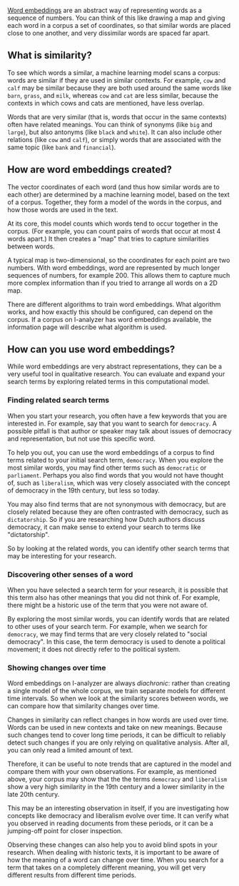 [Word embeddings](https://en.wikipedia.org/wiki/Word_embedding) are an abstract way of representing words as a sequence of numbers. You can think of this like drawing a map and giving each word in a corpus a set of coordinates, so that similar words are placed close to one another, and very dissimilar words are spaced far apart.

## What is similarity?

To see which words a similar, a machine learning model scans a corpus: words are similar if they are used in similar contexts. For example, `cow` and `calf` may be similar because they are both used around the same words like `barn`, `grass`, and `milk`, whereas `cow` and `cat` are less similar, because the contexts in which cows and cats are mentioned, have less overlap.

Words that are very similar (that is, words that occur in the same contexts) often have related meanings. You can think of synonyms (like `big` and `large`), but also antonyms (like `black` and `white`). It can also include other relations (like `cow` and `calf`), or simply words that are associated with the same topic (like `bank` and `financial`).

## How are word embeddings created?

The vector coordinates of each word (and thus how similar words are to each other) are determined by a machine learning model, based on the text of a corpus. Together, they form a model of the words in the corpus, and how those words are used in the text.

At its core, this model counts which words tend to occur together in the corpus. (For example, you can count pairs of words that occur at most 4 words apart.) It then creates a "map" that tries to capture similarities between words.

A typical map is two-dimensional, so the coordinates for each point are two numbers. With word embeddings, word are represented by much longer sequences of numbers, for example 200. This allows them to capture much more complex information than if you tried to arrange all words on a 2D map.

There are different algorithms to train word embeddings. What algorithm works, and how exactly this should be configured, can depend on the corpus. If a corpus on I-analyzer has word embeddings available, the information page will describe what algorithm is used.

## How can you use word embeddings?

While word embeddings are very abstract representations, they can be a very useful tool in qualitative research. You can evaluate and expand your search terms by exploring related terms in this computational model.

### Finding related search terms

When you start your research, you often have a few keywords that you are interested in. For example, say that you want to search for `democracy`. A possible pitfall is that author or speaker may talk about issues of democracy and representation, but not use this specific word.

To help you out, you can use the word embeddings of a corpus to find terms related to your initial search term, `democracy`. When you explore the most similar words, you may find other terms such as `democratic` or `parliament`. Perhaps you also find words that you would not have thought of, such as `liberalism`, which was very closely associated with the concept of democracy in the 19th century, but less so today.

You may also find terms that are not synonymous with democracy, but are closely related because they are often contrasted with democracy, such as `dictatorship`. So if you are researching how Dutch authors discuss democracy, it can make sense to extend your search to terms like "dictatorship".

So by looking at the related words, you can identify other search terms that may be interesting for your research.

### Discovering other senses of a word

When you have selected a search term for your research, it is possible that this term also has other meanings that you did not think of. For example, there might be a historic use of the term that you were not aware of.

By exploring the most similar words, you can identify words that are related to other uses of your search term. For example, when we search for `democracy`, we may find terms that are very closely related to "social democracy". In this case, the term democracy is used to denote a political movement; it does not directly refer to the political system.

### Showing changes over time

Word embeddings on I-analyzer are always *diachronic*: rather than creating a single model of the whole corpus, we train separate models for different time intervals. So when we look at the similarity scores between words, we can compare how that similarity changes over time.

Changes in similarity can reflect changes in how words are used over time. Words can be used in new contexts and take on new meanings. Because such changes tend to cover long time periods, it can be difficult to reliably detect such changes if you are only relying on qualitative analysis. After all, you can only read a limited amount of text.

Therefore, it can be useful to note trends that are captured in the model and compare them with your own observations. For example, as mentioned above, your corpus may show that the the terms `democracy` and `liberalism` show a very high similarity in the 19th century and a lower similarity in the late 20th century.

This may be an interesting observation in itself, if you are investigating how concepts like democracy and liberalism evolve over time. It can verify what you observed in reading documents from these periods, or it can be a jumping-off point for closer inspection.

Observing these changes can also help you to avoid blind spots in your research. When dealing with historic texts, it is important to be aware of how the meaning of a word can change over time. When you search for a term that takes on a completely different meaning, you will get very different results from different time periods.



